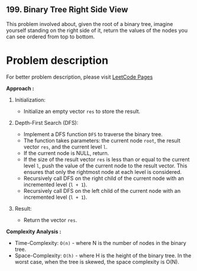 ## 199. Binary Tree Right Side View

This problem involved about, given the root of a binary tree, imagine yourself standing on the right side of it, return the values of the nodes you can see ordered from top to bottom.

# Problem description

For better problem description, please visit [LeetCode Pages](https://leetcode.com/problems/binary-tree-right-side-view/description/)

**Approach :**<br/>

1. Initialization:

    - Initialize an empty vector `res` to store the result.

2. Depth-First Search (DFS):

    - Implement a DFS function `DFS` to traverse the binary tree.
    - The function takes parameters: the current node `root`, the result vector `res`, and the current level `l`.
    - If the current node is NULL, return.
    - If the size of the result vector `res` is less than or equal to the current level `l`, push the value of the current node to the result vector. This ensures that only the rightmost node at each level is considered.
    - Recursively call DFS on the right child of the current node with an incremented level (`l + 1`).
    - Recursively call DFS on the left child of the current node with an incremented level (`l + 1`).

3. Result:
    - Return the vector `res`.

**Complexity Analysis :**<br/>

-   Time-Complexity: `O(n)` - where N is the number of nodes in the binary tree.
-   Space-Complexity: `O(h)` - where H is the height of the binary tree. In the worst case, when the tree is skewed, the space complexity is O(N).
